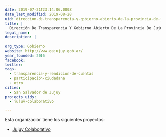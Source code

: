 ```yaml
---
date: 2019-07-21T23:14:06.000Z
date_last_modified: 2019-08-28
uid: direccion-de-transparencia-y-gobierno-abierto-de-la-provincia-de-jujuy
title: |
  Dirección De Transparencia Y Gobierno Abierto De La Provincia De Jujuy
legal_name: 
description: |
  
org_type: Gobierno
website: http://www.gajujuy.gob.ar/
year_founded: 2016
facebook: 
twitter: 
tags:
  - transparencia-y-rendicion-de-cuentas
  - participación-ciudadana
  - otro
cities: 
  - San Salvador de Jujuy
projects_uids:
  - jujuy-colaborativo

---
```


Esta organización tiene los siguientes proyectos:

- [Jujuy Colaborativo](/proyectos/jujuy-colaborativo)
